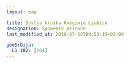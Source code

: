 ```yaml
---
layout: map

title: Duvlja kruška Kneginje Ljubice
designation: Spomenik prirode
last_modified_at: 2018-07-30T09:53:15+02:00

geoSrbija:
  L1_182: [164]
---
```

